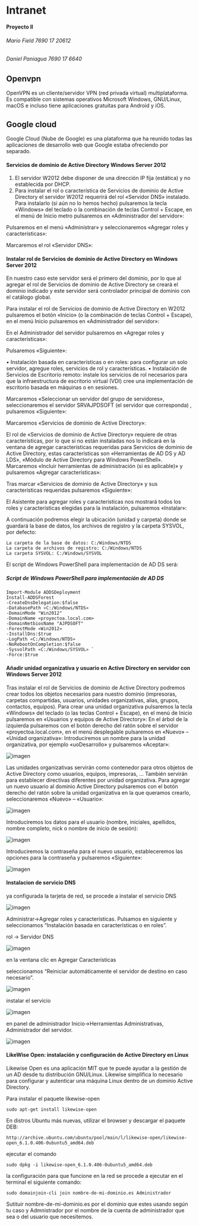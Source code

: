 # Intranet
**Proyecto II** 

###### Mario Field     7690 17 20612
###### Daniel Paniagua 7690 17 6640



## Openvpn

OpenVPN es un cliente/servidor VPN (red privada virtual) multiplataforma. Es compatible con sistemas operativos Microsoft Windows, GNU/Linux, macOS e incluso tiene aplicaciones gratuitas para Android y iOS.


## Google cloud

Google Cloud (Nube de Google) es una plataforma que ha reunido todas las aplicaciones de desarrollo web que Google estaba ofreciendo por separado. 


#### Servicios de dominio de Active Directory Windows Server 2012

1.	El servidor W2012 debe disponer de una dirección IP fija (estática) y no establecida por DHCP.
2.	Para instalar el rol o característica de Servicios de dominio de Active Directory el servidor W2012 requerirá del rol «Servidor DNS» instalado. Para instalarlo (si aún no lo hemos hecho) pulsaremos la tecla «Windows» del teclado o la combinación de teclas Control + Escape, en el menú de Inicio metro pulsaremos en «Administrador del servidor»:

Pulsaremos en el menú «Administrar» y seleccionaremos «Agregar roles y características»:

Marcaremos el rol «Servidor DNS»:


#### Instalar rol de Servicios de dominio de Active Directory en Windows Server 2012

En nuestro caso este servidor será el primero del dominio, por lo que al agregar el rol de Servicios de dominio de Active Directory se creará el dominio indicado y este servidor será controlador principal de dominio con el catálogo global.

Para instalar el rol de Servicios de dominio de Active Directory en W2012 pulsaremos el botón «Inicio» (o la combinación de teclas Control + Escape), en el menú Inicio pulsaremos en «Administrador del servidor»:

En el Administrador del servidor pulsaremos en «Agregar roles y características»:

Pulsaremos «Siguiente»:



•	Instalación basada en características o en roles: para configurar un solo servidor, agregue roles, servicios de rol y características.
•	Instalación de Servicios de Escritorio remoto: instale los servicios de rol necesarios para que la infraestructura de escritorio virtual (VDI) cree una implementación de escritorio basada en máquinas o en sesiones.

Marcaremos «Seleccionar un servidor del grupo de servidores», seleccionaremos el servidor SRVAJPDSOFT (el servidor que corresponda) , pulsaremos «Siguiente»:

Marcaremos «Servicios de dominio de Active Directory»:


El rol de «Servicios de dominio de Active Directory» requiere de otras características, por lo que si no están instaladas nos lo indicará en la ventana de agregar características requeridas para Servicios de dominio de Active Directory, estas características son «Herramientas de AD DS y AD LDS», «Módulo de Active Directory para Windows PowerShell». Marcaremos «Incluir herramientas de administración (si es aplicable)» y pulsaremos «Agregar características»:

Tras marcar «Servicios de dominio de Active Directory» y sus características requeridas pulsaremos «Siguiente»:

El Asistente para agregar roles y características nos mostrará todos los roles y características elegidas para la instalación, pulsaremos «Instalar»:


A continuación podremos elegir la ubicación (unidad y carpeta) donde se guardará la base de datos, los archivos de registro y la carpeta SYSVOL, por defecto:

    La carpeta de la base de datos: C:/Windows/NTDS
    La carpeta de archivos de registro: C:/Windows/NTDS
    La carpeta SYSVOL: C:/Windows/SYSVOL

El script de Windows PowerShell para implementación de AD DS será:

##### Script de Windows PowerShell para implementación de AD DS

    Import-Module ADDSDeployment
    Install-ADDSForest 
    -CreateDnsDelegation:$false 
    -DatabasePath «C:/Windows/NTDS» 
    -DomainMode "Win2012" 
    -DomainName «proyectoa.local.com» 
    -DomainNetbiosName "AJPDSOFT" 
    -ForestMode «Win2012» 
    -InstallDns:$true 
    -LogPath «C:/Windows/NTDS» 
    -NoRebootOnCompletion:$false 
    -SysvolPath «C:/Windows/SYSVOL» `
    -Force:$true


#### Añadir unidad organizativa y usuario en Active Directory en servidor con Windows Server 2012

Tras instalar el rol de Servicios de dominio de Active Directory podremos crear todos los objetos necesarios para nuestro dominio (impresoras, carpetas compartidas, usuarios, unidades organizativas, alias, grupos, contactos, equipos). Para crear una unidad organizativa pulsaremos la tecla «Windows» del teclado (o las teclas Control + Escape), en el menú de Inicio pulsaremos en «Usuarios y equipos de Active Directory»:
En el árbol de la izquierda pulsaremos con el botón derecho del ratón sobre el servidor «proyectoa.local.com», en el menú desplegable pulsaremos en «Nuevo» – «Unidad organizativa»:
Introduciremos un nombre para la unidad organizativa, por ejemplo «uoDesarrollo» y pulsaremos «Aceptar»:

![imagen](https://user-images.githubusercontent.com/38385565/137443180-ec81de9d-906e-4808-b1bb-da34e8e7219f.png)


Las unidades organizativas servirán como contenedor para otros objetos de Active Directory como usuarios, equipos, impresoras, … También servirán para establecer directivas diferentes por unidad organizativa.
Para agregar un nuevo usuario al dominio Active Directory pulsaremos con el botón derecho del ratón sobre la unidad organizativa en la que queramos crearlo, seleccionaremos «Nuevo» – «Usuario»:


![imagen](https://user-images.githubusercontent.com/38385565/137443218-b14ae541-41dd-408b-99a6-b9829d8580cf.png)

Introduciremos los datos para el usuario (nombre, iniciales, apellidos, nombre completo, nick o nombre de inicio de sesión):


![imagen](https://user-images.githubusercontent.com/38385565/137443242-2f7e4928-1c5f-47bf-8696-09560851dd7b.png)


Introduciremos la contraseña para el nuevo usuario, estableceremos las opciones para la contraseña y pulsaremos «Siguiente»:

![imagen](https://user-images.githubusercontent.com/38385565/137443266-16965ceb-a813-4242-aea3-b374fa15973a.png)

#### Instalacion de servicio DNS

ya configurada la tarjeta de red, se procede a instalar el servicio DNS

![imagen](https://user-images.githubusercontent.com/38385565/137606167-460568b0-5039-4569-b7d1-f85112e610ee.png)


Administrar->Agregar roles y características.
Pulsamos en siguiente y seleccionamos “Instalación basada en características o en roles”.

rol -> Servidor DNS

![imagen](https://user-images.githubusercontent.com/38385565/137606188-d8364309-24b7-479d-94c8-bf1844f31a7c.png)


en la ventana clic en Agregar Características

seleccionamos “Reiniciar automáticamente el servidor de destino en caso necesario”.

![imagen](https://user-images.githubusercontent.com/38385565/137606205-f0babb24-abba-4183-b2a3-5b8f3532c18e.png)

instalar el servicio 

![imagen](https://user-images.githubusercontent.com/38385565/137606213-17112fcf-aebc-4e64-9139-12752175dd68.png)

en panel de administrador
Inicio->Herramientas Administrativas, Administrador del servidor.

![imagen](https://user-images.githubusercontent.com/38385565/137606246-f0303ea6-1f99-4320-a4b7-d2707c1a0d18.png)

#### LikeWise Open: instalación y configuración de Active Directory en Linux

Likewise Open es una aplicación MIT que te puede ayudar a la gestión de un AD desde tu distribución GNU/Linux. Likewise simplifica lo necesario para configurar y autenticar una máquina Linux dentro de un dominio Active Directory.

Para instalar el paquete likewise-open 

    sudo apt-get install likewise-open
    
En distros Ubuntu más nuevas, utilizar el browser y descargar el paquete DEB:

    http://archive.ubuntu.com/ubuntu/pool/main/l/likewise-open/likewise-open_6.1.0.406-0ubuntu5_amd64.deb

ejecutar el comando
    
    sudo dpkg -i likewise-open_6.1.0.406-0ubuntu5_amd64.deb

la configuración para que funcione en la red se procede a ejecutar en el terminal el siguiente comando:


    sudo domainjoin-cli join nombre-de-mi-dominio.es Administrador

Sutituir nombre-de-mi-dominio.es por el dominio que estes usando según tu caso y Admnistrador por el nombre de la cuenta de administrador que sea o del usuario que necesitemos.

    
    
